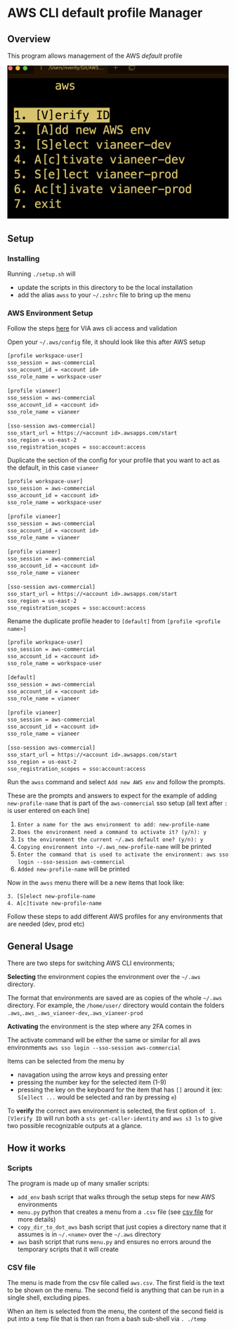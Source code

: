 # AWS CLI default profile Manager
## Overview
This program allows management of the AWS *default* profile

![example screenshot](./menu_ex.png)

## Setup

### Installing 

Running `./setup.sh` will
- update the scripts in this directory to be the local installation
- add the alias `awss` to your `~/.zshrc` file to bring up the menu

### AWS Environment Setup

Follow the steps [here](https://docs.dev.platform-services.dev1.poweredbyvia.com/welcome/onboarding/aws/) for VIA aws cli access and validation

Open your `~/.aws/config` file, it should look like this after AWS setup
```
[profile workspace-user]
sso_session = aws-commercial
sso_account_id = <account id>
sso_role_name = workspace-user

[profile vianeer]
sso_session = aws-commercial
sso_account_id = <account id>
sso_role_name = vianeer

[sso-session aws-commercial]
sso_start_url = https://<account id>.awsapps.com/start
sso_region = us-east-2
sso_registration_scopes = sso:account:access
```

Duplicate the section of the config for your profile that you want to act as the default, in this case `vianeer`
```
[profile workspace-user]
sso_session = aws-commercial
sso_account_id = <account id>
sso_role_name = workspace-user

[profile vianeer]
sso_session = aws-commercial
sso_account_id = <account id>
sso_role_name = vianeer

[profile vianeer]
sso_session = aws-commercial
sso_account_id = <account id>
sso_role_name = vianeer

[sso-session aws-commercial]
sso_start_url = https://<account id>.awsapps.com/start
sso_region = us-east-2
sso_registration_scopes = sso:account:access
```
Rename the duplicate profile header to `[default]` from `[profile <profile name>]`

```
[profile workspace-user]
sso_session = aws-commercial
sso_account_id = <account id>
sso_role_name = workspace-user

[default]
sso_session = aws-commercial
sso_account_id = <account id>
sso_role_name = vianeer

[profile vianeer]
sso_session = aws-commercial
sso_account_id = <account id>
sso_role_name = vianeer

[sso-session aws-commercial]
sso_start_url = https://<account id>.awsapps.com/start
sso_region = us-east-2
sso_registration_scopes = sso:account:access
```

Run the `awss` command and select `Add new AWS env` and follow the prompts.

These are the prompts and answers to expect for the example of adding `new-profile-name` that is part of the `aws-commercial` sso setup (all text after `:` is user entered on each line)
1. `Enter a name for the aws environment to add: new-profile-name`
1. `Does the environment need a command to activate it? (y/n): y`
1. `Is the environment the current ~/.aws default one? (y/n): y`
1. `Copying environment into ~/.aws_new-profile-name` will be printed
1. `Enter the command that is used to activate the environment: aws sso login --sso-session aws-commercial`
1. `Added new-profile-name` will be printed

Now in the `awss` menu there will be a new items that look like:
```
3. [S]elect new-profile-name
4. A[c]tivate new-profile-name
```

Follow these steps to add different AWS profiles for any environments that are needed (dev, prod etc)

## General Usage

There are two steps for switching AWS CLI environments;

**Selecting** the environment copies the environment over the `~/.aws` directory.

The format that environments are saved are as copies of the whole `~/.aws` directory.
For example, the `/home/user/` directory would contain the folders `.aws`,`.aws_.aws_vianeer-dev`,`.aws_vianeer-prod`

**Activating** the environment is the step where any 2FA comes in

The activate command will be either the same or similar for all aws environments `aws sso login --sso-session aws-commercial` 

Items can be selected from the menu by
- navagation using the arrow keys and pressing enter
- pressing the number key for the selected item (1-9)
- pressing the key on the keyboard for the item that has `[]` around it (ex: `S[e]lect ...` would be selected and ran by pressing `e`)

To **verify** the correct aws environment is selected, the first option of ` 1. [V]erify ID` will run both a `sts get-caller-identity` and `aws s3 ls` to give two possible recognizable outputs at a glance.

## How it works

### Scripts
The program is made up of many smaller scripts:
- `add_env` bash script that walks through the setup steps for new AWS environments
- `menu.py` python that creates a menu from a `.csv` file (see [csv file](#csv-file) for more details)
- `copy_dir_to_dot_aws` bash script that just copies a directory name that it assumes is in `~/.<name>` over the `~/.aws` directory
- `aws` bash script that runs `menu.py` and ensures no errors around the temporary scripts that it will create

### CSV file

The menu is made from the csv file called `aws.csv`. 
The first field is the text to be shown on the menu. 
The second field is anything that can be run in a single shell, excluding pipes.

When an item is selected from the menu, the content of the second field is put into a `temp` file that is then ran from a bash sub-shell via `. ./temp`